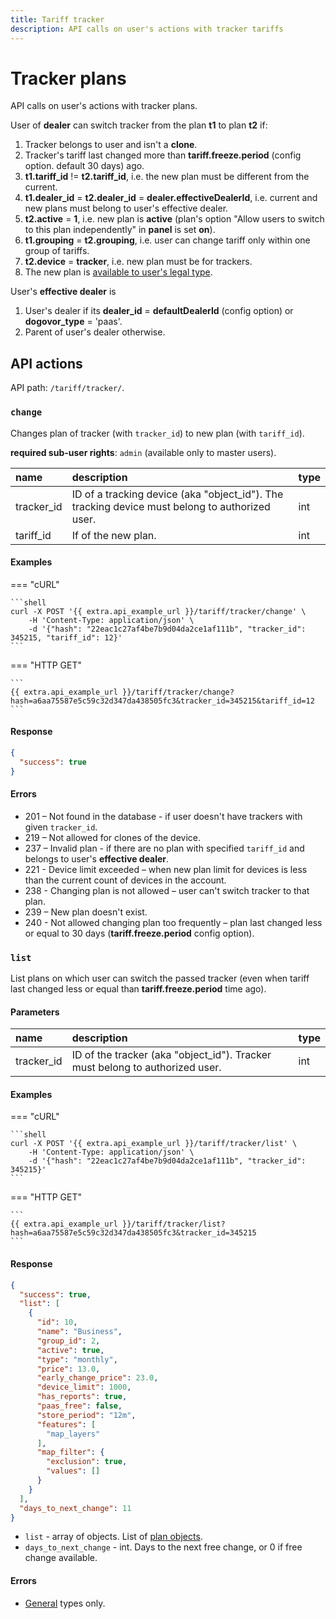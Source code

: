 ```yaml
---
title: Tariff tracker
description: API calls on user's actions with tracker tariffs
---
```


# Tracker plans

API calls on user's actions with tracker plans.

User of **dealer** can switch tracker from the plan **t1** to plan **t2** if:

1. Tracker belongs to user and isn't a **clone**.
2. Tracker's tariff last changed more than **tariff.freeze.period** (config option. default 30 days) ago.
3. **t1.tariff_id** != **t2.tariff_id**, i.e. the new plan must be different from the current.
4. **t1.dealer_id** = **t2.dealer_id** = **dealer.effectiveDealerId**, i.e. current and new plans must belong to user's effective dealer.
5. **t2.active** = **1**, i.e. new plan is **active** (plan's option "Allow users to switch to this plan independently" in **panel** is set **on**).
6. **t1.grouping** = **t2.grouping**, i.e. user can change tariff only within one group of tariffs.
7. **t2.device** = **tracker**, i.e. new plan must be for trackers.
8. The new plan is [available to user's legal type](index.md#plan).

User's **effective dealer** is

1. User's dealer if its **dealer_id** = **defaultDealerId** (config option) or **dogovor_type** = 'paas'.
2. Parent of user's dealer otherwise.


## API actions

API path: `/tariff/tracker/`.

### `change`

Changes plan of tracker (with `tracker_id`) to new plan (with `tariff_id`).

**required sub-user rights**: `admin` (available only to master users).

| name       | description                                                                                    | type |
|:-----------|:-----------------------------------------------------------------------------------------------|:-----|
| tracker_id | ID of a tracking device (aka "object_id"). The tracking device must belong to authorized user. | int  |
| tariff_id  | If of the new plan.                                                                            | int  |

#### Examples

=== "cURL"

    ```shell
    curl -X POST '{{ extra.api_example_url }}/tariff/tracker/change' \
        -H 'Content-Type: application/json' \
        -d '{"hash": "22eac1c27af4be7b9d04da2ce1af111b", "tracker_id": 345215, "tariff_id": 12}'
    ```

=== "HTTP GET"

    ```
    {{ extra.api_example_url }}/tariff/tracker/change?hash=a6aa75587e5c59c32d347da438505fc3&tracker_id=345215&tariff_id=12
    ```

#### Response

```json
{
  "success": true
}
```

#### Errors

* 201 – Not found in the database - if user doesn't have trackers with given `tracker_id`.
* 219 – Not allowed for clones of the device.
* 237 – Invalid plan - if there are no plan with specified `tariff_id` and belongs to user's **effective dealer**.
* 221 - Device limit exceeded – when new plan limit for devices is less than the current count of devices in the account.
* 238 - Changing plan is not allowed – user can't switch tracker to that plan.
* 239 – New plan doesn't exist.
* 240 - Not allowed changing plan too frequently – plan last changed less or equal to 30 days (**tariff.freeze.period** config option).


### `list`

List plans on which user can switch the passed tracker (even when tariff last changed less or equal than **tariff.freeze.period** time ago).

#### Parameters

| name       | description                                                                  | type |
|:-----------|:-----------------------------------------------------------------------------|:-----|
| tracker_id | ID of the tracker (aka "object_id"). Tracker must belong to authorized user. | int  |

#### Examples

=== "cURL"

    ```shell
    curl -X POST '{{ extra.api_example_url }}/tariff/tracker/list' \
        -H 'Content-Type: application/json' \
        -d '{"hash": "22eac1c27af4be7b9d04da2ce1af111b", "tracker_id": 345215}'
    ```

=== "HTTP GET"

    ```
    {{ extra.api_example_url }}/tariff/tracker/list?hash=a6aa75587e5c59c32d347da438505fc3&tracker_id=345215
    ```

#### Response

```json
{
  "success": true,
  "list": [
    {
      "id": 10,
      "name": "Business",
      "group_id": 2,
      "active": true,
      "type": "monthly",
      "price": 13.0,
      "early_change_price": 23.0,
      "device_limit": 1000,
      "has_reports": true,
      "paas_free": false,
      "store_period": "12m",
      "features": [
        "map_layers"
      ],
      "map_filter": {
        "exclusion": true,
        "values": []
      }
    }
  ],
  "days_to_next_change": 11
}
```

* `list` - array of objects. List of [plan objects](index.md#plan-object).
* `days_to_next_change` - int. Days to the next free change, or 0 if free change available.

#### Errors

* [General](../../../getting-started/errors.md#error-codes) types only.
